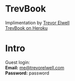 # TrevBook

Implimentation by [Trevor Elwell](http://trevorelwell.me)<br>
[TrevBook on Heroku](http://trevbook.heroku.com)

# Intro
Guest login:<br>
**Email:** me@trevorelwell.com<br>
**Password:** password<br>

